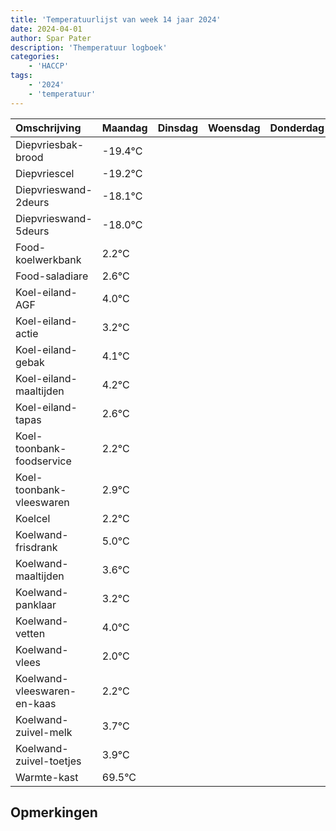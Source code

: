 ```yaml
---
title: 'Temperatuurlijst van week 14 jaar 2024'
date: 2024-04-01
author: Spar Pater
description: 'Themperatuur logboek'
categories:
    - 'HACCP'
tags:
    - '2024'
    - 'temperatuur'
---
```

|Omschrijving|Maandag|Dinsdag|Woensdag|Donderdag|Vrijdag|Zaterdag|Zondag|
|:---|:---|:---|:---|:---|:---|:---|:---|
|Diepvriesbak-brood|-19.4°C| | | | | | |
|Diepvriescel|-19.2°C| | | | | | |
|Diepvrieswand-2deurs|-18.1°C| | | | | | |
|Diepvrieswand-5deurs|-18.0°C| | | | | | |
|Food-koelwerkbank|2.2°C| | | | | | |
|Food-saladiare|2.6°C| | | | | | |
|Koel-eiland-AGF|4.0°C| | | | | | |
|Koel-eiland-actie|3.2°C| | | | | | |
|Koel-eiland-gebak|4.1°C| | | | | | |
|Koel-eiland-maaltijden|4.2°C| | | | | | |
|Koel-eiland-tapas|2.6°C| | | | | | |
|Koel-toonbank-foodservice|2.2°C| | | | | | |
|Koel-toonbank-vleeswaren|2.9°C| | | | | | |
|Koelcel|2.2°C| | | | | | |
|Koelwand-frisdrank|5.0°C| | | | | | |
|Koelwand-maaltijden|3.6°C| | | | | | |
|Koelwand-panklaar|3.2°C| | | | | | |
|Koelwand-vetten|4.0°C| | | | | | |
|Koelwand-vlees|2.0°C| | | | | | |
|Koelwand-vleeswaren-en-kaas|2.2°C| | | | | | |
|Koelwand-zuivel-melk|3.7°C| | | | | | |
|Koelwand-zuivel-toetjes|3.9°C| | | | | | |
|Warmte-kast|69.5°C| | | | | | |

## Opmerkingen


